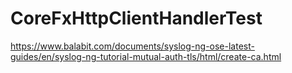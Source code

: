 # CoreFxHttpClientHandlerTest

https://www.balabit.com/documents/syslog-ng-ose-latest-guides/en/syslog-ng-tutorial-mutual-auth-tls/html/create-ca.html

